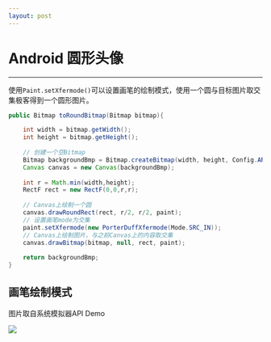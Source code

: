 ```yaml
---
layout: post
---
```


# Android 圆形头像

---

使用`Paint.setXfermode()`可以设置画笔的绘制模式，使用一个圆与目标图片取交集极客得到一个圆形图片。

```java
public Bitmap toRoundBitmap(Bitmap bitmap){

    int width = bitmap.getWidth();
    int height = bitmap.getHeight();
    
    // 创建一个空Bitmap
    Bitmap backgroundBmp = Bitmap.createBitmap(width, height, Config.ARGB_8888);
    Canvas canvas = new Canvas(backgroundBmp);
    
    int r = Math.min(width,height);
    RectF rect = new RectF(0,0,r,r);
    
    // Canvas上绘制一个圆
    canvas.drawRoundRect(rect, r/2, r/2, paint); 
    // 设置画笔mode为交集
    paint.setXfermode(new PorterDuffXfermode(Mode.SRC_IN)); 
    // Canvas上绘制图片，与之前Canvas上的内容取交集
    canvas.drawBitmap(bitmap, null, rect, paint); 
    
    return backgroundBmp;
}

```

## 画笔绘制模式

图片取自系统模拟器API Demo

![](http://i4.tietuku.cn/def41225c8fb8c9e.png)
